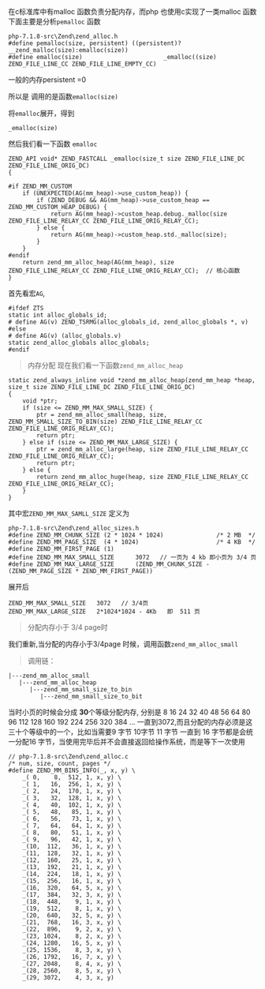 在c标准库中有malloc 函数负责分配内存，而php 也使用c实现了一类malloc 函数
下面主要是分析`pemalloc` 函数
```
php-7.1.8-src\Zend\zend_alloc.h
#define pemalloc(size, persistent) ((persistent)?__zend_malloc(size):emalloc(size))
#define emalloc(size)						_emalloc((size) ZEND_FILE_LINE_CC ZEND_FILE_LINE_EMPTY_CC)
```
一般的内存persistent =0

所以是 调用的是函数`emalloc(size)`

将`emalloc`展开，得到

`_emalloc(size)`


然后我们看一下函数 `emalloc`

```
ZEND_API void* ZEND_FASTCALL _emalloc(size_t size ZEND_FILE_LINE_DC ZEND_FILE_LINE_ORIG_DC)
{

#if ZEND_MM_CUSTOM
	if (UNEXPECTED(AG(mm_heap)->use_custom_heap)) {
		if (ZEND_DEBUG && AG(mm_heap)->use_custom_heap == ZEND_MM_CUSTOM_HEAP_DEBUG) {
			return AG(mm_heap)->custom_heap.debug._malloc(size ZEND_FILE_LINE_RELAY_CC ZEND_FILE_LINE_ORIG_RELAY_CC);
		} else {
			return AG(mm_heap)->custom_heap.std._malloc(size);
		}
	}
#endif
	return zend_mm_alloc_heap(AG(mm_heap), size ZEND_FILE_LINE_RELAY_CC ZEND_FILE_LINE_ORIG_RELAY_CC);  // 核心函数
}
```
首先看宏`AG`,
```
#ifdef ZTS
static int alloc_globals_id;
# define AG(v) ZEND_TSRMG(alloc_globals_id, zend_alloc_globals *, v)
#else
# define AG(v) (alloc_globals.v)
static zend_alloc_globals alloc_globals;
#endif
```
> 内存分配
现在我们看一下函数`zend_mm_alloc_heap`
```
static zend_always_inline void *zend_mm_alloc_heap(zend_mm_heap *heap, size_t size ZEND_FILE_LINE_DC ZEND_FILE_LINE_ORIG_DC)
{
	void *ptr;
	if (size <= ZEND_MM_MAX_SMALL_SIZE) {
		ptr = zend_mm_alloc_small(heap, size, ZEND_MM_SMALL_SIZE_TO_BIN(size) ZEND_FILE_LINE_RELAY_CC ZEND_FILE_LINE_ORIG_RELAY_CC);
		return ptr;
	} else if (size <= ZEND_MM_MAX_LARGE_SIZE) {
		ptr = zend_mm_alloc_large(heap, size ZEND_FILE_LINE_RELAY_CC ZEND_FILE_LINE_ORIG_RELAY_CC);
		return ptr;
	} else {
		return zend_mm_alloc_huge(heap, size ZEND_FILE_LINE_RELAY_CC ZEND_FILE_LINE_ORIG_RELAY_CC);
	}
}
```
其中宏`ZEND_MM_MAX_SAMLL_SIZE` 定义为
```
php-7.1.8-src\Zend\zend_alloc_sizes.h
#define ZEND_MM_CHUNK_SIZE (2 * 1024 * 1024)               /* 2 MB  */
#define ZEND_MM_PAGE_SIZE  (4 * 1024)                      /* 4 KB  */
#define ZEND_MM_FIRST_PAGE (1)
#define ZEND_MM_MAX_SMALL_SIZE      3072   // 一页为 4 kb 即小页为 3/4 页
#define ZEND_MM_MAX_LARGE_SIZE      (ZEND_MM_CHUNK_SIZE - (ZEND_MM_PAGE_SIZE * ZEND_MM_FIRST_PAGE))

```
展开后
```
ZEND_MM_MAX_SMALL_SIZE   3072   // 3/4页
ZEND_MM_MAX_LARGE_SIZE   2*1024*1024 - 4Kb   即  511 页

```
> 分配内存小于 3/4 page时

我们重新,当分配的内存小于3/4page 时候，调用函数`zend_mm_alloc_small`

> 调用链：
```
|---zend_mm_alloc_small
   |---zend_mm_alloc_heap
      |---zend_mm_small_size_to_bin
         |---zend_mm_small_size_to_bit
```
当时小页的时候会分成 **30**个等级分配内存,
分别是 8 16 24  32 40 48 56 64 80 96 112 128 160 192 224 256 320 384 ... 一直到3072,而且分配的内存必须是这三十个等级中的一个，比如当需要9 字节 10字节 11 字节 一直到 16 字节都是会统一分配16 字节，当使用完毕后并不会直接返回给操作系统，而是等下一次使用
```
// php-7.1.8-src\Zend\zend_alloc.c
/* num, size, count, pages */
#define ZEND_MM_BINS_INFO(_, x, y) \
	_( 0,    8,  512, 1, x, y) \
	_( 1,   16,  256, 1, x, y) \
	_( 2,   24,  170, 1, x, y) \
	_( 3,   32,  128, 1, x, y) \
	_( 4,   40,  102, 1, x, y) \
	_( 5,   48,   85, 1, x, y) \
	_( 6,   56,   73, 1, x, y) \
	_( 7,   64,   64, 1, x, y) \
	_( 8,   80,   51, 1, x, y) \
	_( 9,   96,   42, 1, x, y) \
	_(10,  112,   36, 1, x, y) \
	_(11,  128,   32, 1, x, y) \
	_(12,  160,   25, 1, x, y) \
	_(13,  192,   21, 1, x, y) \
	_(14,  224,   18, 1, x, y) \
	_(15,  256,   16, 1, x, y) \
	_(16,  320,   64, 5, x, y) \
	_(17,  384,   32, 3, x, y) \
	_(18,  448,    9, 1, x, y) \
	_(19,  512,    8, 1, x, y) \
	_(20,  640,   32, 5, x, y) \
	_(21,  768,   16, 3, x, y) \
	_(22,  896,    9, 2, x, y) \
	_(23, 1024,    8, 2, x, y) \
	_(24, 1280,   16, 5, x, y) \
	_(25, 1536,    8, 3, x, y) \
	_(26, 1792,   16, 7, x, y) \
	_(27, 2048,    8, 4, x, y) \
	_(28, 2560,    8, 5, x, y) \
	_(29, 3072,    4, 3, x, y)
```


 
